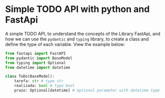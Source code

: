 # Simple TODO API with python and FastApi

A simple TODO API, to understand the concepts of the Library FastApi, and how we can use the `pydantic` and `typing` library, to create a class and define the type of each variable. View the example below:
```python
from fastapi import FastAPI
from pydantic import BaseModel
from typing import Optional
from datetime import datetime

class ToDo(BaseModel):
    tarefa: str # type str
    realizada: bool # type bool
    prazo: Optional[datetime] # optional parameter with datetime type
```
